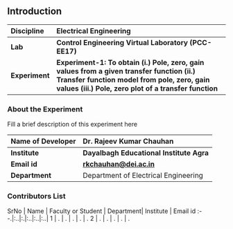 ## Introduction


<b>Discipline | <b>Electrical Engineering 
:--|:--|
<b> Lab | <b> Control Engineering Virtual Laboratory (PCC-EE17)
<b> Experiment|     <b> Experiment-1: To obtain (i.) Pole, zero, gain values from a given transfer function (ii.) Transfer function model from pole, zero, gain values (iii.) Pole, zero plot of a transfer function 

### About the Experiment 

Fill a brief description of this experiment here

<b>Name of Developer | <b> Dr. Rajeev Kumar Chauhan 
:--|:--|
<b> Institute | <b>  Dayalbagh Educational Institute Agra 
<b> Email id|     <b>  rkchauhan@dei.ac.in 
<b> Department |  Department of Electrical Engineering 

### Contributors List

SrNo | Name | Faculty or Student | Department| Institute | Email id
:--.|:..|:.|:..|:..|:..|
1 | . | . | . | . | .
2 | . | . | . | . | .
